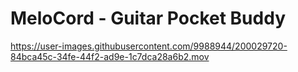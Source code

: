 # MeloCord - Guitar Pocket Buddy
https://user-images.githubusercontent.com/9988944/200029720-84bca45c-34fe-44f2-ad9e-1c7dca28a6b2.mov



